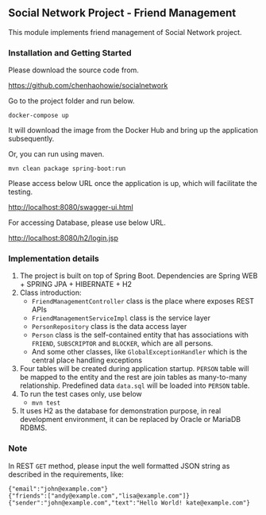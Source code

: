 ## Social Network Project - Friend Management

This module implements friend management of Social Network project.

### Installation and Getting Started

Please download the source code from.

<https://github.com/chenhaohowie/socialnetwork>

Go to the project folder and run below.

```docker-compose up```

It will download the image from the Docker Hub and bring up the application subsequently.

Or, you can run using maven.

```mvn clean package spring-boot:run```

Please access below URL once the application is up, which will facilitate the testing.

<http://localhost:8080/swagger-ui.html>

For accessing Database, please use below URL.

<http://localhost:8080/h2/login.jsp>

### Implementation details

1. The project is built on top of Spring Boot. Dependencies are Spring WEB + SPRING JPA + HIBERNATE + H2
2. Class introduction:
    * `FriendManagementController` class is the place where exposes REST APIs
    * `FriendManagementServiceImpl` class is the service layer
    * `PersonRepository` class is the data access layer
    * `Person` class is the self-contained entity that has associations with `FRIEND`, `SUBSCRIPTOR` and `BLOCKER`, which are all persons. 
    * And some other classes, like `GlobalExceptionHandler` which is the central place handling exceptions
3. Four tables will be created during application startup. `PERSON` table will be mapped to the entity and the rest are join tables as many-to-many relationship. Predefined data `data.sql` will be loaded into `PERSON` table.
4. To run the test cases only, use below
    * `mvn test`
5. It uses H2 as the database for demonstration purpose, in real development environment, it can be replaced by Oracle or MariaDB RDBMS.

### Note

In REST `GET` method, please input the well formatted JSON string as described in the requirements, like:

```
{"email":"john@example.com"}
{"friends":["andy@example.com","lisa@example.com"]}
{"sender":"john@example.com","text":"Hello World! kate@example.com"}
```